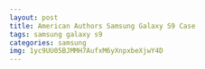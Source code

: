 ```yaml
---
layout: post
title: American Authors Samsung Galaxy S9 Case
tags: samsung galaxy s9
categories: samsung
img: 1yc9UU05BJMMH7AufxM6yXnpxbeXjwY4D
---
```

